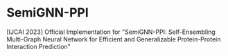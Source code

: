 # SemiGNN-PPI
[IJCAI 2023] Official Implementation for "SemiGNN-PPI: Self-Ensembling Multi-Graph Neural Network for Efficient and Generalizable Protein-Protein Interaction Prediction"
